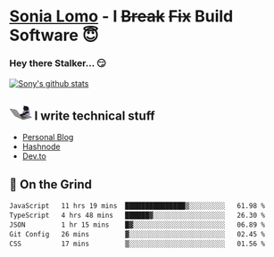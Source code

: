 # [Sonia Lomo](https://sonylomo.github.io/) - I ~~Break~~ ~~Fix~~ Build Software 😇
### Hey there Stalker... 😏 

<a href="https://github.com/sonylomo/github-readme-stats">
  <img align="center" src="https://media.giphy.com/media/lU05nFSW6Y2A/giphy.gif" alt="Sony's github stats" />
</a>

## <img src="assets/devcat.gif" width="40"> I write technical stuff
- [Personal Blog](https://www.sonylomo.dev/blog)
- [Hashnode](https://sonylomo.hashnode.dev/)
- [Dev.to](https://dev.to/sonylomo)

## 🤡 On the Grind
<!--START_SECTION:waka-->

```txt
JavaScript   11 hrs 19 mins  ███████████████▒░░░░░░░░░   61.98 %
TypeScript   4 hrs 48 mins   ██████▓░░░░░░░░░░░░░░░░░░   26.30 %
JSON         1 hr 15 mins    █▓░░░░░░░░░░░░░░░░░░░░░░░   06.89 %
Git Config   26 mins         ▓░░░░░░░░░░░░░░░░░░░░░░░░   02.45 %
CSS          17 mins         ▒░░░░░░░░░░░░░░░░░░░░░░░░   01.56 %
```

<!--END_SECTION:waka-->
